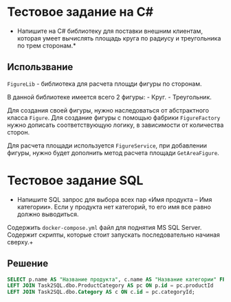 # Тестовое задание на C#
* Напишите на C# библиотеку для поставки внешним клиентам, которая умеет вычислять площадь круга по радиусу и треугольника по трем сторонам.*

## Использвание
`FigureLib` - библиотека для расчета площди фигуры по сторонам.

В данной библиотеке имеется всего 2 фигуры:
    - Круг.
    - Треугольник.

Для создания своей фигуры, нужно наследоваться от абстрактного класса `Figure`.
Для создание фигуры с помощью фабрики `FigureFactory` нужно дописать соответствующую логику, в зависимости от количества сторон.

Для расчета площади используется `FigureService`, при добавлении фигуры, нужно будет дополнить метод расчета площади `GetAreaFigure`.

# Тестовое задание SQL
* Напишите SQL запрос для выбора всех пар «Имя продукта – Имя категории». Если у продукта нет категорий, то его имя все равно должно выводиться.

Содержить `docker-compose.yml` файл для поднятия MS SQL Server.
Содержит скрипты, которые стоит запускать последовательно начиная сверху.+

## Решение

```sql
SELECT p.name AS "Название продукта", c.name AS "Название категории" FROM Task2SQL.dbo.Products AS p
LEFT JOIN Task2SQL.dbo.ProductCategory AS pc ON p.id = pc.productId
LEFT JOIN Task2SQL.dbo.Category AS c ON c.id = pc.categoryId;
```
